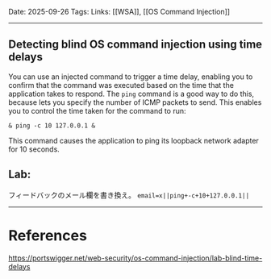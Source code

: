 
Date: 2025-09-26
Tags: 
Links:  [[WSA]], [[OS Command Injection]]

***
## Detecting blind OS command injection using time delays

You can use an injected command to trigger a time delay, enabling you to confirm that the command was executed based on the time that the application takes to respond. The `ping` command is a good way to do this, because lets you specify the number of ICMP packets to send. This enables you to control the time taken for the command to run:

`& ping -c 10 127.0.0.1 &`

This command causes the application to ping its loopback network adapter for 10 seconds.

## Lab:

フィードバックのメール欄を書き換え。
`email=x||ping+-c+10+127.0.0.1||`

***
# References

https://portswigger.net/web-security/os-command-injection/lab-blind-time-delays
